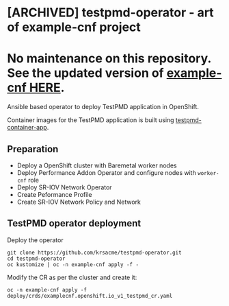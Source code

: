 [ARCHIVED] testpmd-operator - art of example-cnf project
================
No maintenance on this repository. 
See the updated version of [example-cnf HERE](https://github.com/openshift-kni/example-cnf).
=================

Ansible based operator to deploy TestPMD application in OpenShift.

Container images for the TestPMD application is built using [testpmd-container-app](https://github.com/krsacme/testpmd-container-app). 

Preparation
----------
* Deploy a OpenShift cluster with Baremetal worker nodes
* Deploy Performance Addon Operator and configure nodes with ``worker-cnf`` role
* Deploy SR-IOV Network Operator
* Create Peformance Profile
* Create SR-IOV Network Policy and Network

TestPMD operator deployment
---------------------------
Deploy the operator
```
git clone https://github.com/krsacme/testpmd-operator.git
cd testpmd-operator
oc kustomize | oc -n example-cnf apply -f -
```

Modify the CR as per the cluster and create it:
```
oc -n example-cnf apply -f deploy/crds/examplecnf.openshift.io_v1_testpmd_cr.yaml
```
